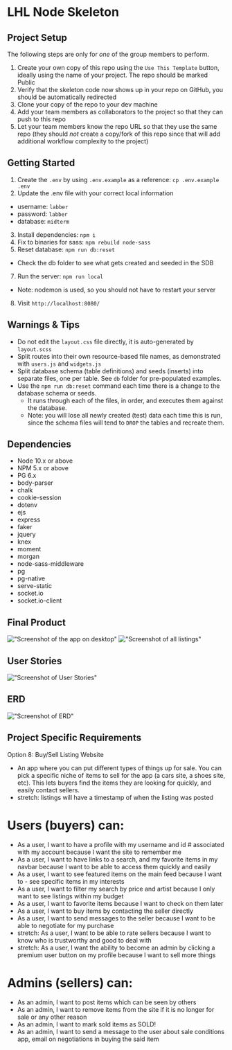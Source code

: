 LHL Node Skeleton
=========

## Project Setup

The following steps are only for _one_ of the group members to perform.

1. Create your own copy of this repo using the `Use This Template` button, ideally using the name of your project. The repo should be marked Public
2. Verify that the skeleton code now shows up in your repo on GitHub, you should be automatically redirected
3. Clone your copy of the repo to your dev machine
4. Add your team members as collaborators to the project so that they can push to this repo
5. Let your team members know the repo URL so that they use the same repo (they should _not_ create a copy/fork of this repo since that will add additional workflow complexity to the project)


## Getting Started

1. Create the `.env` by using `.env.example` as a reference: `cp .env.example .env`
2. Update the .env file with your correct local information
  - username: `labber`
  - password: `labber`
  - database: `midterm`
3. Install dependencies: `npm i`
4. Fix to binaries for sass: `npm rebuild node-sass`
5. Reset database: `npm run db:reset`
  - Check the db folder to see what gets created and seeded in the SDB
7. Run the server: `npm run local`
  - Note: nodemon is used, so you should not have to restart your server
8. Visit `http://localhost:8080/`

## Warnings & Tips

- Do not edit the `layout.css` file directly, it is auto-generated by `layout.scss`
- Split routes into their own resource-based file names, as demonstrated with `users.js` and `widgets.js`
- Split database schema (table definitions) and seeds (inserts) into separate files, one per table. See `db` folder for pre-populated examples.
- Use the `npm run db:reset` command each time there is a change to the database schema or seeds.
  - It runs through each of the files, in order, and executes them against the database.
  - Note: you will lose all newly created (test) data each time this is run, since the schema files will tend to `DROP` the tables and recreate them.

## Dependencies

- Node 10.x or above
- NPM 5.x or above
- PG 6.x
- body-parser
- chalk
- cookie-session
- dotenv
- ejs
- express
- faker
- jquery
- knex
- moment
- morgan
- node-sass-middleware
- pg
- pg-native
- serve-static
- socket.io
- socket.io-client

## Final Product

!["Screenshot of the app on desktop"](https://github.com/miriamdong/mediabuy/blob/master/doc/screencapture-localhost-8080-2021-04-08-23_16_06.png?raw=true)
!["Screenshot of all listings"](https://github.com/miriamdong/mediabuy/blob/master/doc/screencapture-localhost-8080-listings-2021-04-08-23_24_06.png?raw=true)


## User Stories

!["Screenshot of User Stories"](https://github.com/miriamdong/mediabuy/blob/master/doc/User%20Story%20Map%20Framework%20(1).jpg?raw=true)

## ERD

!["Screenshot of ERD"](https://github.com/miriamdong/mediabuy/blob/master/doc/Screen%20Shot%202021-04-05%20at%209.53.20%20AM.png?raw=true)

## Project Specific Requirements

Option 8: Buy/Sell Listing Website

 - An app where you can put different types of things up for sale. You can pick a specific niche of items to sell for the app (a cars site, a shoes site, etc). This lets buyers find the items they are looking for quickly, and easily contact sellers.
 - stretch: listings will have a timestamp of when the listing was posted

# Users (buyers) can:

 - As a user, I want to have a profile with my username and id # associated with my account because I want the site to remember me
 - As a user, I want to have links to a search, and my favorite items in my navbar because I want to be able to access them quickly and easily
 - As a user, I want to see featured items on the main feed because I want to - see specific items in my interests
 - As a user, I want to filter my search by price and artist because I only want to see listings within my budget
 - As a user, I want to favorite items because I want to check on them later
 - As a user, I want to buy items by contacting the seller directly
 - As a user, I want to send messages to the seller because I want to be able to negotiate for my purchase
 - stretch: As a user, I want to be able to rate sellers because I want to know who is trustworthy and good to deal with
 - stretch: As a user, I want the ability to become an admin by clicking a premium user button on my profile because I want to sell more things

# Admins (sellers) can:

 - As an admin, I want to post items which can be seen by others
 - As an admin, I want to remove items from the site if it is no longer for sale or any other reason
 - As an admin, I want to mark sold items as SOLD!
 - As an admin, I want to send a message to the user about sale conditions app, email on negotiations in buying the said item
